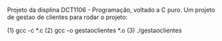 Projeto da displina DCT1106 - Programação, voltado a C puro. Um projeto de gestao de clientes
para rodar o projeto:

(1) gcc -c *.c
(2) gcc -o gestaoclientes *.o
(3) ./gestaoclientes
